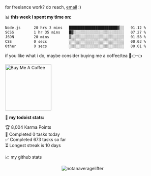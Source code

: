 for freelance work? do reach, [email](mailto:singhajeet2312@gmail.com) :)

📊 **this week i spent my time on:**
<!--START_SECTION:waka-->

```txt
Node.js      20 hrs 3 mins   ██████████████████████▓░░   91.12 %
SCSS         1 hr 35 mins    █▓░░░░░░░░░░░░░░░░░░░░░░░   07.27 %
JSON         20 mins         ▒░░░░░░░░░░░░░░░░░░░░░░░░   01.58 %
CSS          0 secs          ░░░░░░░░░░░░░░░░░░░░░░░░░   00.03 %
Other        0 secs          ░░░░░░░░░░░░░░░░░░░░░░░░░   00.01 %
```

<!--END_SECTION:waka-->

if you like what i do, maybe consider buying me a coffee/tea 🥺👉👈

<a href="https://www.paypal.me/Singhajeet2312" target="_blank"><img src="https://cdn.buymeacoffee.com/buttons/v2/default-red.png" alt="Buy Me A Coffee" width="150" ></a>

🚧 **my todoist stats:**
<!-- TODO-IST:START -->
🏆  8,004 Karma Points           
🌸  Completed 0 tasks today           
✅  Completed 673 tasks so far           
⏳  Longest streak is 10 days
<!-- TODO-IST:END -->


📈 my github stats

<p align="center"> <img src="https://github-readme-stats.vercel.app/api?username=notanaveragelifter&show_icons=true&theme=gotham" alt="notanaveragelifter" />




